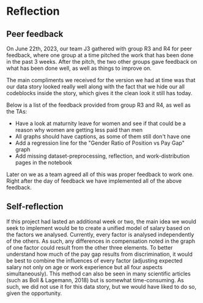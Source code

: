 # Reflection

## Peer feedback

On June 22th, 2023, our team J3 gathered with group R3 and R4 for peer feedback,
where one group at a time pitched the work that has been done in the past 3
weeks. After the pitch, the two other groups gave feedback on what has been done
well, as well as things to improve on.

The main compliments we received for the version we had at time was that our
data story looked really well along with the fact that we hide our all
codeblocks inside the story, which gives it the clean look it still has today.

Below is a list of the feedback provided from group R3 and R4, as well as the TAs:
- Have a look at maturnity leave for women and see if that could be a reason why women are getting less paid than men
- All graphs should have captions, as some of them still don't have one
- Add a regression line for the "Gender Ratio of Position vs Pay Gap" graph
- Add missing dataset-preprocessing, reflection, and work-distribution pages in the notebook

Later on we as a team agreed all of this was proper feedback to work one. Right
after the day of feedback we have implemented all of the above feedback.

## Self-reflection

If this project had lasted an additional week or two,
the main idea we would seek to implement would be to
create a unified model of salary based on the factors
we analysed. Currently, every factor is analysed
independently of the others. As such, any differences
in compensation noted in the graph of one factor could
result from the other three elements. To better understand
how much of the pay gap results from discrimination, it would
be best to combine the influences of every factor (adjusting
expected salary not only on age or work experience but all
four aspects simultaneously). This method can also be seen in
many scientific articles (such as Boll & Lagemann, 2018) but
is somewhat time-consuming. As such, we did not use it for this
data story, but we would have liked to do so, given the opportunity.